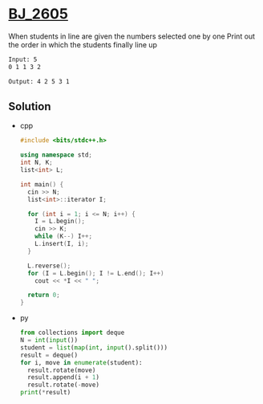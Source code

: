 # [BJ_2605](https://acmicpc.net/problem/2605)

When students in line are given the numbers selected one by one
Print out the order in which the students finally line up

```txt
Input: 5
0 1 1 3 2

Output: 4 2 5 3 1
```

## Solution

* cpp

  ```cpp
  #include <bits/stdc++.h>

  using namespace std;
  int N, K;
  list<int> L;

  int main() {
    cin >> N;
    list<int>::iterator I;

    for (int i = 1; i <= N; i++) {
      I = L.begin();
      cin >> K;
      while (K--) I++;
      L.insert(I, i);
    }

    L.reverse();
    for (I = L.begin(); I != L.end(); I++)
      cout << *I << " ";

    return 0;
  }
  ```

* py

  ```py
  from collections import deque
  N = int(input())
  student = list(map(int, input().split()))
  result = deque()
  for i, move in enumerate(student):
    result.rotate(move)
    result.append(i + 1)
    result.rotate(-move)
  print(*result)
  ```
